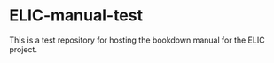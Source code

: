 # ELIC-manual-test

This is a test repository for hosting the bookdown manual for the ELIC project.

